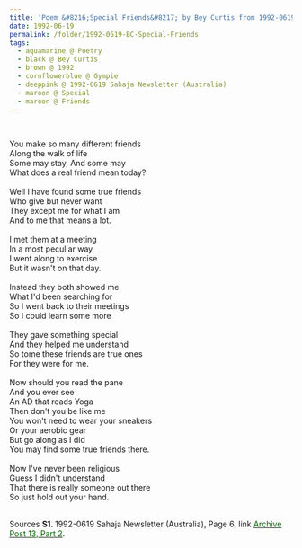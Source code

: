 ```yaml
---
title: 'Poem &#8216;Special Friends&#8217; by Bey Curtis from 1992-0619 Sahaja Newsletter (Australia), Page 6'
date: 1992-06-19
permalink: /folder/1992-0619-BC-Special-Friends
tags:
  - aquamarine @ Poetry
  - black @ Bey Curtis
  - brown @ 1992
  - cornflowerblue @ Gympie
  - deeppink @ 1992-0619 Sahaja Newsletter (Australia)
  - maroon @ Special
  - maroon @ Friends
---
```


<br>

<p>
You make so many different friends<br>
Along the walk of life<br>
Some may stay, And some may<br>
What does a real friend mean today?<br>
<br>
Well I have found some true friends<br>
Who give but never want<br>
They except me for what I am<br>
And to me that means a lot.<br>
<br>
I met them at a meeting<br>
In a most peculiar way<br>
I went along to exercise<br>
But it wasn't on that day.<br>
<br>
Instead they both showed me<br>
What I'd been searching for<br>
So I went back to their meetings<br>
So I could learn some more<br>
<br>
They gave something special<br>
And they helped me understand<br>
So tome these friends are true ones<br>
For they were for me.<br>
<br>
Now should you read the pane<br>
And you ever see<br>
An AD that reads Yoga<br>
Then don't you be like me<br>
You won't need to wear your sneakers<br>
Or your aerobic gear<br>
But go along as I did<br>
You may find some true friends there.<br>
<br>
Now I've never been religious<br>
Guess I didn't understand<br>
That there is really someone out there<br>
So just hold out your hand.<br>
</p>

<br>

<wave-list>
<list-title color="DarkSeaGreen" width="40">Sources</list-title>
  <list-item color="BlanchedAlmond"  width="280"><b>S1. </b> 1992-0619 Sahaja Newsletter (Australia), Page 6, link <a href="https://seven-teams.github.io/archives/2023/0831"><font color="DarkGreen">Archive Post 13, Part 2</font></a>.</list-item>
</wave-list>
